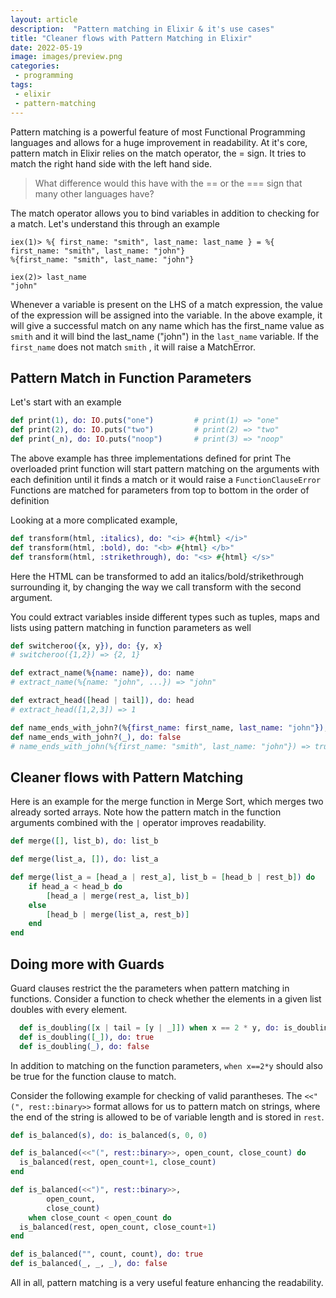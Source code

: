 ```yaml
---
layout: article
description:  "Pattern matching in Elixir & it's use cases"
title: "Cleaner flows with Pattern Matching in Elixir"
date: 2022-05-19
image: images/preview.png
categories:
 - programming
tags: 
 - elixir
 - pattern-matching
---
```


Pattern matching is a powerful feature of most Functional Programming languages and allows for a huge improvement in readability.
At it's core, pattern match in Elixir relies on the match operator, the = sign. It tries to match the right hand side with the left hand side. 
> What difference would this have with the == or the === sign that many other languages have?

The match operator allows you to bind variables in addition to checking for a match. Let's understand this through an example

```console
iex(1)> %{ first_name: "smith", last_name: last_name } = %{ first_name: "smith", last_name: "john"}
%{first_name: "smith", last_name: "john"}

iex(2)> last_name
"john"
```

Whenever a variable is present on the LHS of a match expression, the value of the expression will be assigned into the variable. In the above example,  it will give a successful match on any name which has the first_name value as `smith` and it will bind the last_name ("john") in the `last_name` variable. If the `first_name` does not match `smith` , it will raise a MatchError.

## Pattern Match in Function Parameters

Let's start with an example 

```elixir
def print(1), do: IO.puts("one")         # print(1) => "one"
def print(2), do: IO.puts("two")         # print(2) => "two"
def print(_n), do: IO.puts("noop")       # print(3) => "noop"
```

The above example has three implementations defined for print
The overloaded print function will start pattern matching on the arguments with each definition until it finds a match or it would raise a `FunctionClauseError`
Functions are matched for parameters from top to bottom in the order of definition

Looking at a more complicated example, 

```elixir
def transform(html, :italics), do: "<i> #{html} </i>"
def transform(html, :bold), do: "<b> #{html} </b>"
def transform(html, :strikethrough), do: "<s> #{html} </s>"
```

Here the HTML can be transformed to add an italics/bold/strikethrough surrounding it, by 
changing the way we call transform with the second argument.

You could extract variables inside different types such as tuples, maps and lists using pattern matching in function parameters as well

```elixir
def switcheroo({x, y}), do: {y, x}
# switcheroo({1,2}) => {2, 1}

def extract_name(%{name: name}), do: name
# extract_name(%{name: "john", ...}) => "john"

def extract_head([head | tail]), do: head
# extract_head([1,2,3]) => 1

def name_ends_with_john?(%{first_name: first_name, last_name: "john"}), do: true
def name_ends_with_john?(_), do: false
# name_ends_with_john(%{first_name: "smith", last_name: "john"}) => true
```

## Cleaner flows with Pattern Matching

Here is an example for the merge function in Merge Sort, which merges two already sorted arrays. Note how the pattern match in the function arguments combined with the `|`  operator improves readability.

```elixir
def merge([], list_b), do: list_b

def merge(list_a, []), do: list_a

def merge(list_a = [head_a | rest_a], list_b = [head_b | rest_b]) do
	if head_a < head_b do
		[head_a | merge(rest_a, list_b)]
	else
		[head_b | merge(list_a, rest_b)]
	end
end
```

## Doing more with Guards

Guard clauses restrict the the parameters when pattern matching in functions. Consider a function to check whether the elements in a given list doubles with every element.

```elixir
  def is_doubling([x | tail = [y | _]]) when x == 2 * y, do: is_doubling(tail)
  def is_doubling([_]), do: true
  def is_doubling(_), do: false
```
In addition to matching on the function parameters, `when x==2*y` should also be true for the function clause to match. 

Consider the following example for checking of valid parantheses. 
The `<<"(", rest::binary>>` format allows for us to pattern match on strings, where the end of the string is allowed to be of variable length and is stored in `rest`.

```elixir
def is_balanced(s), do: is_balanced(s, 0, 0)

def is_balanced(<<"(", rest::binary>>, open_count, close_count) do
  is_balanced(rest, open_count+1, close_count)
end

def is_balanced(<<")", rest::binary>>,
		open_count,
		close_count)
	when close_count < open_count do
  is_balanced(rest, open_count, close_count+1)
end

def is_balanced("", count, count), do: true
def is_balanced(_, _, _), do: false
```

All in all, pattern matching is a very useful feature enhancing the readability.